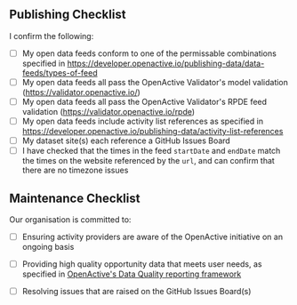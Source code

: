 ## Publishing Checklist

I confirm the following:

- [ ] My open data feeds conform to one of the permissable combinations specified in https://developer.openactive.io/publishing-data/data-feeds/types-of-feed
- [ ] My open data feeds all pass the OpenActive Validator's model validation (https://validator.openactive.io/)
- [ ] My open data feeds all pass the OpenActive Validator's RPDE feed validation (https://validator.openactive.io/rpde)
- [ ] My open data feeds include activity list references as specified in https://developer.openactive.io/publishing-data/activity-list-references
- [ ] My dataset site(s) each reference a GitHub Issues Board
- [ ] I have checked that the times in the feed `startDate` and `endDate` match the times on the website referenced by the `url`, and can confirm that there are no timezone issues

## Maintenance Checklist

Our organisation is committed to:

- [ ] Ensuring activity providers are aware of the OpenActive initiative on an ongoing basis
- [ ] Providing high quality opportunity data that meets user needs, as specified in [OpenActive's Data Quality reporting framework](https://developer.openactive.io/publishing-data/data-quality)
- [ ] Resolving issues that are raised on the GitHub Issues Board(s)



